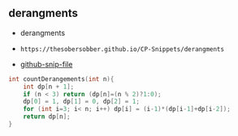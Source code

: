 
## derangments

- derangments
- ```
  https://thesobersobber.github.io/CP-Snippets/derangments
  ```
- [github-snip-file](https://github.com/theSoberSobber/CP-Snippets/blob/main/snippets.json#L1116)

```cpp
int countDerangements(int n){
    int dp[n + 1];
    if (n < 3) return (dp[n]=(n % 2)?1:0);
    dp[0] = 1, dp[1] = 0, dp[2] = 1;
    for (int i=3; i< n; i++) dp[i] = (i-1)*(dp[i-1]+dp[i-2]);
    return dp[n];
}
```
